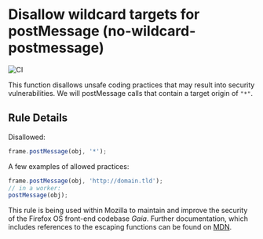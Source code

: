 # Disallow wildcard targets for postMessage (no-wildcard-postmessage)

![CI](https://github.com/movableink/eslint-plugin-no-wildcard-postmessage/workflows/CI/badge.svg)

This function disallows unsafe coding practices that may result into security vulnerabilities.
We will postMessage calls that contain a target origin of `"*"`.

## Rule Details

Disallowed:

```js
frame.postMessage(obj, '*');
```

A few examples of allowed practices:

```js
frame.postMessage(obj, 'http://domain.tld');
// in a worker:
postMessage(obj);
```

This rule is being used within Mozilla to maintain and improve the security of the Firefox OS front-end codebase _Gaia_. Further documentation, which includes references to the escaping functions can be found on [MDN](https://developer.mozilla.org/en-US/Firefox_OS/Security/Security_Automation).

